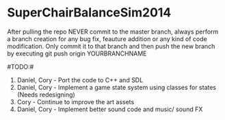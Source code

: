SuperChairBalanceSim2014
========================

After pulling the repo NEVER commit to the master branch, always perform a branch creation for any bug fix, feauture addition or any kind of code modification. Only commit it to that branch and then push the new branch by executing git push origin YOURBRANCHNAME

#TODO:#
1. Daniel, Cory - Port the code to C++ and SDL
3. Daniel, Cory - Implement a game state system using classes for states (Needs redesigning)
4. Cory - Continue to improve the art assets
5. Daniel, Cory - Implement better sound code and music/ sound FX

